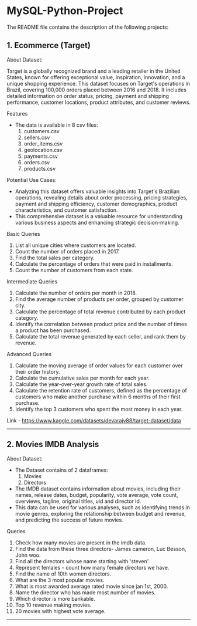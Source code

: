 # MySQL-Python-Project
The README file contains the description of the following projects:

## 1. Ecommerce (Target)

 About Dataset:
 
  Target is a globally recognized brand and a leading retailer in the United States, known for offering exceptional value, inspiration, innovation, and a unique shopping experience.
  This dataset focuses on Target's operations in Brazil, covering 100,000 orders placed between 2016 and 2018. It includes detailed information on order status, pricing, payment and shipping performance, customer 
  locations, product attributes, and customer reviews.

 Features
- The data is available in 8 csv files:
   1.	customers.csv
   2. sellers.csv
   3.	order_items.csv
   4.	geolocation.csv
   5.	payments.csv
   6.	orders.csv
   7.	products.csv


 Potential Use Cases:
  - Analyzing this dataset offers valuable insights into Target's Brazilian operations, revealing details about order processing, pricing strategies, payment and shipping efficiency, customer demographics, product 
  characteristics, and customer satisfaction.
  - This comprehensive dataset is a valuable resource for understanding various business aspects and enhancing strategic decision-making.


 Basic Queries
 1. List all unique cities where customers are located.
 2. Count the number of orders placed in 2017.
 3. Find the total sales per category.
 4. Calculate the percentage of orders that were paid in installments.
 5. Count the number of customers from each state. 

 Intermediate Queries
 1. Calculate the number of orders per month in 2018.
 2. Find the average number of products per order, grouped by customer city.
 3. Calculate the percentage of total revenue contributed by each product category.
 4. Identify the correlation between product price and the number of times a product has been purchased.
 5. Calculate the total revenue generated by each seller, and rank them by revenue.

 Advanced Queries
 1. Calculate the moving average of order values for each customer over their order history.
 2. Calculate the cumulative sales per month for each year.
 3. Calculate the year-over-year growth rate of total sales.
 4. Calculate the retention rate of customers, defined as the percentage of customers who make another purchase within 6 months of their first purchase.
 5. Identify the top 3 customers who spent the most money in each year.

Link - https://www.kaggle.com/datasets/devarajv88/target-dataset/data

----------------------------------------------------------------

## 2. Movies IMDB Analysis

 About Dataset:
 - The Dataset contains of 2 dataframes:
     1. Movies
     2. Directors
 - The IMDB dataset contains information about movies, including their names, release dates, budget, popularity, vote average, vote count, overviews, tagline, original titles, uid and director id.
 - This data can be used for various analyses, such as identifying trends in movie genres, exploring the relationship between budget and revenue, and predicting the success of future movies.

 Queries
 1. Check how many movies are present in the imdb data.
 2. Find the data from these three directors- James cameron, Luc Besson, John woo.
 3. Find all the directors whose name starting with 'steven'.
 4. Represent females - count how many female directors we have.
 5. Find the name of 10th women directors.
 6. What are the 3 most popular movies.
 7. What is most awarded average rated movie since jan 1st, 2000.
 8. Name the director who has made most number of movies.
 9. Which director is more bankable.
 10. Top 10 revenue making movies.
 11. 20 movies with highest vote average.

-----------------------------------------------------









